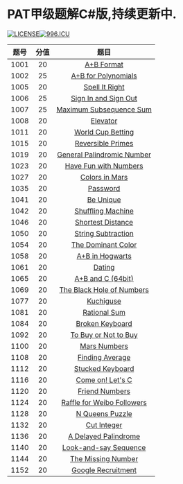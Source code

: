 # PAT甲级题解C#版,持续更新中.

[![LICENSE](https://img.shields.io/badge/license-Anti%20996-blue.svg)](https://github.com/996icu/996.ICU/blob/master/LICENSE)[![996.ICU](https://img.shields.io/badge/link-996.icu-red.svg)](https://996.icu)

| 题号 | 分值 |                             题目                             |
| :--: | :--: | :----------------------------------------------------------: |
| 1001 |  20  | [A+B Format](https://jiayaoo3o.github.io/2019/04/16/1001-A-B-Format/) |
| 1002 |  25  | [A+B for Polynomials](https://jiayaoo3o.github.io/2019/05/10/1002-A-B-for-Polynomials/) |
| 1005 |  20  | [Spell It Right](https://jiayaoo3o.github.io/2019/04/16/1005-Spell-It-Right/) |
| 1006 |  25  | [Sign In and Sign Out](https://jiayaoo3o.github.io/2019/05/28/1006-Sign-In-and-Sign-Out/) |
| 1007 |  25  | [Maximum Subsequence Sum](https://jiayaoo3o.github.io/2019/05/28/1007-Maximum-Subsequence-Sum/) |
| 1008 |  20  | [Elevator](https://jiayaoo3o.github.io/2019/04/16/1008-Elevator/) |
| 1011 |  20  | [World Cup Betting](https://jiayaoo3o.github.io/2019/04/16/1011-World-Cup-Betting/) |
| 1015 |  20  | [Reversible Primes](https://jiayaoo3o.github.io/2019/04/16/1015-Reversible-Primes/) |
| 1019 |  20  | [General Palindromic Number](https://jiayaoo3o.github.io/2019/04/17/1019-General-Palindromic-Number/) |
| 1023 |  20  | [Have Fun with Numbers](https://jiayaoo3o.github.io/2019/04/17/1023-Have-Fun-with-Numbers/) |
| 1027 |  20  | [Colors in Mars](https://jiayaoo3o.github.io/2019/04/18/1027-Colors-in-Mars/) |
| 1035 |  20  | [Password](https://jiayaoo3o.github.io/2019/04/18/1035-Password/) |
| 1041 |  20  | [Be Unique](https://jiayaoo3o.github.io/2019/04/19/1041-Be-Unique/) |
| 1042 |  20  | [Shuffling Machine](https://jiayaoo3o.github.io/2019/04/19/1042-Shuffling-Machine/) |
| 1046 |  20  | [Shortest Distance](https://jiayaoo3o.github.io/2019/04/20/1046-Shortest-Distance/) |
| 1050 |  20  | [String Subtraction](https://jiayaoo3o.github.io/2019/04/22/1050-String-Subtraction/) |
| 1054 |  20  | [The Dominant Color](https://jiayaoo3o.github.io/2019/04/22/1054-The-Dominant-Color/) |
| 1058 |  20  | [A+B in Hogwarts](https://jiayaoo3o.github.io/2019/04/22/1058-A-B-in-Hogwarts/) |
| 1061 |  20  | [Dating](https://jiayaoo3o.github.io/2019/04/23/1061-Dating/) |
| 1065 |  20  | [A+B and C (64bit)](https://jiayaoo3o.github.io/2019/04/23/1065-A-B-and-C-64bit/) |
| 1069 |  20  | [The Black Hole of Numbers](https://jiayaoo3o.github.io/2019/04/23/1069-The-Black-Hole-of-Numbers/) |
| 1077 |  20  | [Kuchiguse](https://jiayaoo3o.github.io/2019/04/26/1077-Kuchiguse/) |
| 1081 |  20  | [Rational Sum](https://jiayaoo3o.github.io/2019/04/26/1081-Rational-Sum/) |
| 1084 |  20  | [Broken Keyboard](https://jiayaoo3o.github.io/2019/04/28/1084-Broken-Keyboard/) |
| 1092 |  20  | [To Buy or Not to Buy](https://jiayaoo3o.github.io/2019/04/28/1092-To-Buy-or-Not-to-Buy/) |
| 1100 |  20  | [Mars Numbers](https://jiayaoo3o.github.io/2019/04/29/1100-Mars-Numbers/) |
| 1108 |  20  | [Finding Average](https://jiayaoo3o.github.io/2019/04/30/1108-Finding-Average/) |
| 1112 |  20  | [Stucked Keyboard](https://jiayaoo3o.github.io/2019/05/01/1112-Stucked-Keyboard/) |
| 1116 |  20  | [Come on! Let's C](https://jiayaoo3o.github.io/2019/05/03/1116-Come-on-Let-s-C/) |
| 1120 |  20  | [Friend Numbers](https://jiayaoo3o.github.io/2019/05/03/1120-Friend-Numbers/) |
| 1124 |  20  | [Raffle for Weibo Followers](https://jiayaoo3o.github.io/2019/05/04/1124-Raffle-for-Weibo-Followers/) |
| 1128 |  20  | [N Queens Puzzle](https://jiayaoo3o.github.io/2019/05/05/1128-N-Queens-Puzzle/) |
| 1132 |  20  | [Cut Integer](https://jiayaoo3o.github.io/2019/05/06/1132-Cut-Integer/) |
| 1136 |  20  | [A Delayed Palindrome](https://jiayaoo3o.github.io/2019/05/06/1136-A-Delayed-Palindrome/) |
| 1140 |  20  | [Look-and-say Sequence](https://jiayaoo3o.github.io/2019/05/09/1140-Look-and-say-Sequence/) |
| 1144 |  20  | [The Missing Number](https://jiayaoo3o.github.io/2019/05/09/1144-The-Missing-Number/) |
| 1152 |  20  | [Google Recruitment](https://jiayaoo3o.github.io/2019/05/09/1152-Google-Recruitment/) |

